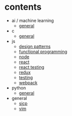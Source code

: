 # contents

- ai / machine learning
  - [general](../../../blob/master/code/ai_ml_.md)
- c
  - [general](../../../blob/master/code/c_.md)
- js
  - [design patterns](../../../blob/master/code/js_design_patterns.md)
  - [functional programming](../../../blob/master/code/js_functional_programming.md)
  - [node](../../../blob/master/code/js_node.md)
  - [react](../../../blob/master/code/js_react.md)
  - [react testing](../../../blob/master/code/js_react_testing.md)
  - [redux](../../../blob/master/code/js_redux.md)
  - [testing](../../../blob/master/code/js_testing.md)
  - [webpack](../../../blob/master/code/js_webpack.md)
- python
  - [general](../../../blob/master/code/python_.md)
- general
  - [sicp](../../../blob/master/code/sicp.md)
  - [vim](../../../blob/master/code/vim.md)
